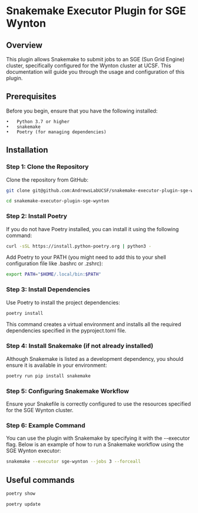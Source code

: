 # Snakemake Executor Plugin for SGE Wynton

## Overview

This plugin allows Snakemake to submit jobs to an SGE (Sun Grid Engine) cluster, specifically configured for the Wynton cluster at UCSF. This documentation will guide you through the usage and configuration of this plugin.

## Prerequisites

Before you begin, ensure that you have the following installed:

	•	Python 3.7 or higher
	•	snakemake
	•	Poetry (for managing dependencies)
 
 
## Installation

### Step 1: Clone the Repository

Clone the repository from GitHub:
```bash
git clone git@github.com:AndrewsLabUCSF/snakemake-executor-plugin-sge-wynton.git
```
```bash
cd snakemake-executor-plugin-sge-wynton
```

### Step 2: Install Poetry

If you do not have Poetry installed, you can install it using the following command:
```bash
curl -sSL https://install.python-poetry.org | python3 -
```
Add Poetry to your PATH (you might need to add this to your shell configuration file like .bashrc or .zshrc):
```bash
export PATH="$HOME/.local/bin:$PATH"
```

### Step 3: Install Dependencies

Use Poetry to install the project dependencies:

```bash
poetry install
```
This command creates a virtual environment and installs all the required dependencies specified in the pyproject.toml file.

### Step 4: Install Snakemake (if not already installed)
Although Snakemake is listed as a development dependency, you should ensure it is available in your environment:
```bash
poetry run pip install snakemake
```
### Step 5: Configuring Snakemake Workflow

Ensure your Snakefile is correctly configured to use the resources specified for the SGE Wynton cluster.

### Step 6: Example Command

You can use the plugin with Snakemake by specifying it with the --executor flag. Below is an example of how to run a Snakemake workflow using the SGE Wynton executor:
```bash
snakemake --executor sge-wynton --jobs 3 --forceall
```
## Useful commands
```bash
poetry show
```
```bash
poetry update
```
